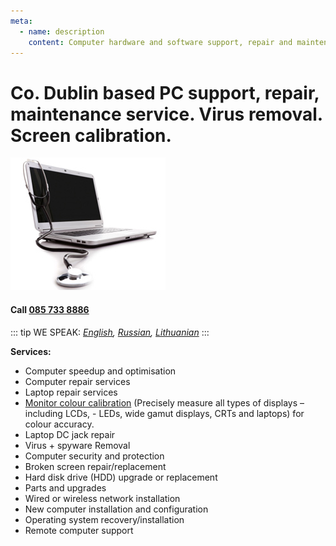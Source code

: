 ```yaml
---
meta:
  - name: description
    content: Computer hardware and software support, repair and maintenance and monitor calibration services in Co. Dublin area.
---
```

# Co. Dublin based PC support, repair, maintenance service. Virus removal. Screen calibration.

![Computer repair](./img/laptop-repair.jpg)

#### Call [085 733 8886](tel:+353857338886)
::: tip WE SPEAK:
*[English](/), [Russian](/ru/), [Lithuanian](/lt/)*
:::

**Services:**

- Computer speedup and optimisation
- Computer repair services
- Laptop repair services
- [Monitor colour calibration](/monitor-colour-calibration-services-dublin/) (Precisely measure all types of displays – including LCDs, - LEDs, wide gamut displays, CRTs and laptops) for colour accuracy.
- Laptop DC jack repair
- Virus + spyware Removal
- Computer security and protection
- Broken screen repair/replacement
- Hard disk drive (HDD) upgrade or replacement
- Parts and upgrades
- Wired or wireless network installation
- New computer installation and configuration
- Operating system recovery/installation
- Remote computer support